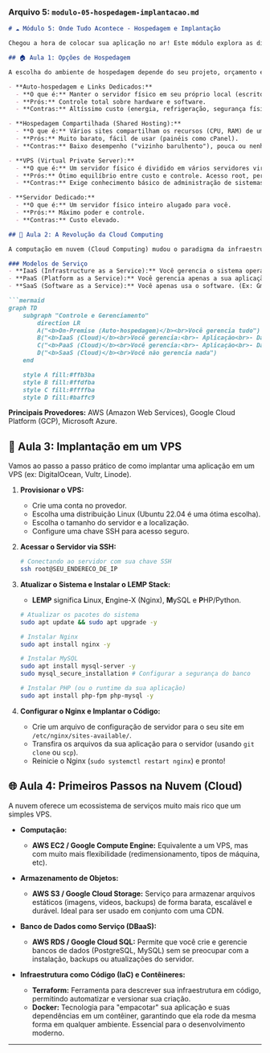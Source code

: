 ### **Arquivo 5: `modulo-05-hospedagem-implantacao.md`**

```markdown
# ☁️ Módulo 5: Onde Tudo Acontece - Hospedagem e Implantação

Chegou a hora de colocar sua aplicação no ar! Este módulo explora as diferentes maneiras de hospedar seu projeto, desde as mais simples até as mais robustas arquiteturas em nuvem.

## 🏠 Aula 1: Opções de Hospedagem

A escolha do ambiente de hospedagem depende do seu projeto, orçamento e nível de controle desejado.

- **Auto-hospedagem e Links Dedicados:**
  - **O que é:** Manter o servidor físico em seu próprio local (escritório, casa).
  - **Prós:** Controle total sobre hardware e software.
  - **Contras:** Altíssimo custo (energia, refrigeração, segurança física, link de internet dedicado), exige conhecimento avançado de manutenção. *Raramente recomendado hoje em dia.*

- **Hospedagem Compartilhada (Shared Hosting):**
  - **O que é:** Vários sites compartilham os recursos (CPU, RAM) de um único servidor.
  - **Prós:** Muito barato, fácil de usar (painéis como cPanel).
  - **Contras:** Baixo desempenho ("vizinho barulhento"), pouca ou nenhuma customização. Ideal para sites pequenos e estáticos.

- **VPS (Virtual Private Server):**
  - **O que é:** Um servidor físico é dividido em vários servidores virtuais isolados. Cada VPS tem seus próprios recursos (CPU, RAM) garantidos.
  - **Prós:** Ótimo equilíbrio entre custo e controle. Acesso root, permite instalar qualquer software.
  - **Contras:** Exige conhecimento básico de administração de sistemas Linux.

- **Servidor Dedicado:**
  - **O que é:** Um servidor físico inteiro alugado para você.
  - **Prós:** Máximo poder e controle.
  - **Contras:** Custo elevado.

## 🚀 Aula 2: A Revolução da Cloud Computing

A computação em nuvem (Cloud Computing) mudou o paradigma da infraestrutura, oferecendo recursos sob demanda e pagando apenas pelo que se usa.

### Modelos de Serviço
- **IaaS (Infrastructure as a Service):** Você gerencia o sistema operacional e as aplicações. O provedor cuida da infraestrutura física. (Ex: AWS EC2, Google Compute Engine).
- **PaaS (Platform as a Service):** Você gerencia apenas a sua aplicação. O provedor cuida de tudo, desde o S.O. até os runtimes. (Ex: Heroku, Google App Engine).
- **SaaS (Software as a Service):** Você apenas usa o software. (Ex: Gmail, Dropbox).

```mermaid
graph TD
    subgraph "Controle e Gerenciamento"
        direction LR
        A("<b>On-Premise (Auto-hospedagem)</b><br>Você gerencia tudo")
        B("<b>IaaS (Cloud)</b><br>Você gerencia:<br>- Aplicação<br>- Dados<br>- Runtime<br>- S.O.")
        C("<b>PaaS (Cloud)</b><br>Você gerencia:<br>- Aplicação<br>- Dados")
        D("<b>SaaS (Cloud)</b><br>Você não gerencia nada")
    end

    style A fill:#ffb3ba
    style B fill:#ffdfba
    style C fill:#ffffba
    style D fill:#baffc9
````

**Principais Provedores:** AWS (Amazon Web Services), Google Cloud Platform (GCP), Microsoft Azure.

## 🔧 Aula 3: Implantação em um VPS

Vamos ao passo a passo prático de como implantar uma aplicação em um VPS (ex: DigitalOcean, Vultr, Linode).

1.  **Provisionar o VPS:**

      - Crie uma conta no provedor.
      - Escolha uma distribuição Linux (Ubuntu 22.04 é uma ótima escolha).
      - Escolha o tamanho do servidor e a localização.
      - Configure uma chave SSH para acesso seguro.

2.  **Acessar o Servidor via SSH:**

    ```bash
    # Conectando ao servidor com sua chave SSH
    ssh root@SEU_ENDERECO_DE_IP
    ```

3.  **Atualizar o Sistema e Instalar o LEMP Stack:**

      - **LEMP** significa **L**inux, **E**ngine-X (Nginx), **M**ySQL e **P**HP/Python.

    <!-- end list -->

    ```bash
    # Atualizar os pacotes do sistema
    sudo apt update && sudo apt upgrade -y

    # Instalar Nginx
    sudo apt install nginx -y

    # Instalar MySQL
    sudo apt install mysql-server -y
    sudo mysql_secure_installation # Configurar a segurança do banco

    # Instalar PHP (ou o runtime da sua aplicação)
    sudo apt install php-fpm php-mysql -y
    ```

4.  **Configurar o Nginx e Implantar o Código:**

      - Crie um arquivo de configuração de servidor para o seu site em `/etc/nginx/sites-available/`.
      - Transfira os arquivos da sua aplicação para o servidor (usando `git clone` ou `scp`).
      - Reinicie o Nginx (`sudo systemctl restart nginx`) e pronto\!

## 🌐 Aula 4: Primeiros Passos na Nuvem (Cloud)

A nuvem oferece um ecossistema de serviços muito mais rico que um simples VPS.

  - **Computação:**

      - **AWS EC2 / Google Compute Engine:** Equivalente a um VPS, mas com muito mais flexibilidade (redimensionamento, tipos de máquina, etc).

  - **Armazenamento de Objetos:**

      - **AWS S3 / Google Cloud Storage:** Serviço para armazenar arquivos estáticos (imagens, vídeos, backups) de forma barata, escalável e durável. Ideal para ser usado em conjunto com uma CDN.

  - **Banco de Dados como Serviço (DBaaS):**

      - **AWS RDS / Google Cloud SQL:** Permite que você crie e gerencie bancos de dados (PostgreSQL, MySQL) sem se preocupar com a instalação, backups ou atualizações do servidor.

  - **Infraestrutura como Código (IaC) e Contêineres:**

      - **Terraform:** Ferramenta para descrever sua infraestrutura em código, permitindo automatizar e versionar sua criação.
      - **Docker:** Tecnologia para "empacotar" sua aplicação e suas dependências em um contêiner, garantindo que ela rode da mesma forma em qualquer ambiente. Essencial para o desenvolvimento moderno.

-----

````
